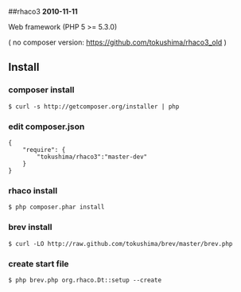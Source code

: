 ##rhaco3
__2010-11-11__

Web framework (PHP 5 >= 5.3.0)

( no composer version: <https://github.com/tokushima/rhaco3_old> )



## Install

### composer install
	$ curl -s http://getcomposer.org/installer | php

### edit composer.json
	{
    	"require": {
			"tokushima/rhaco3":"master-dev"
    	}
	}

### rhaco install
	$ php composer.phar install

### brev install
	$ curl -LO http://raw.github.com/tokushima/brev/master/brev.php

### create start file
	$ php brev.php org.rhaco.Dt::setup --create

